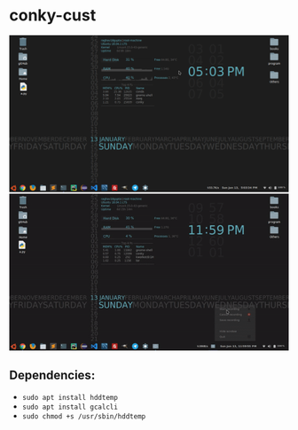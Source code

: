 # conky-cust

![conky](https://raw.githubusercontent.com/raghav18gupta/conky-cust/master/op.png)
![conky](https://raw.githubusercontent.com/raghav18gupta/conky-cust/master/op.gif)

## Dependencies:
- `sudo apt install hddtemp`
- `sudo apt install gcalcli`
- `sudo chmod +s /usr/sbin/hddtemp`